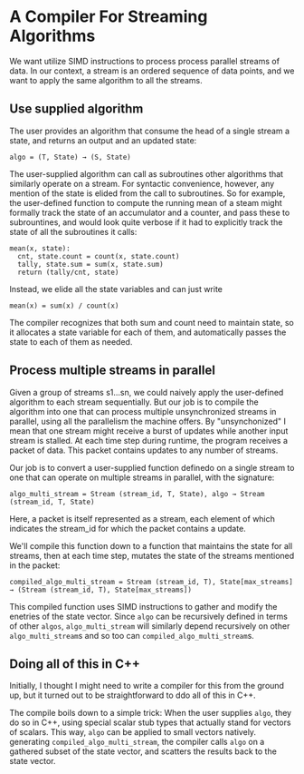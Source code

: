 # A Compiler For Streaming Algorithms

We want utilize SIMD instructions  to process process parallel streams of data.
In our context, a stream is an ordered sequence of data points, and we want to
apply the same algorithm to all the streams.


## Use supplied algorithm

The user provides an algorithm that consume the head of a single stream a state,
and returns an output and an updated state:

```
algo = (T, State) → (S, State)
```

The user-supplied algorithm can call as subroutines other algorithms that
similarly operate on a stream. For syntactic convenience, however,  any mention
of the state is elided from the call to subroutines. So for example, the
user-defined function to compute the running mean of a steam might formally
track the state of an accumulator and a counter, and pass these to subrountines,
and would look quite verbose if it had to explicitly track the state of all the
subroutines it calls:

```
mean(x, state):
  cnt, state.count = count(x, state.count)
  tally, state.sum = sum(x, state.sum)
  return (tally/cnt, state)
```

Instead, we elide all the state variables and can just write

```
mean(x) = sum(x) / count(x)
```

The compiler recognizes that both sum and count need to maintain state, so it
allocates a state variable for each of them, and automatically passes the state
to each of them as needed.

## Process multiple streams in parallel

Given a group of streams s1...sn, we could naively apply the user-defined
algorithm to each stream sequentially. But our job is to compile the algorithm
into one that can process multiple unsynchronized streams in parallel, using all
the parallelism the machine offers. By "unsynchonized" I mean that one stream
might receive a burst of updates while another input stream is stalled.  At each
time step during runtime, the program receives a packet of data. This packet
contains updates to any number of streams.

Our job is to convert  a user-supplied function definedo on a single stream to
one that  can operate on multiple streams in parallel, with the 
signature:

```
algo_multi_stream = Stream (stream_id, T, State), algo → Stream (stream_id, T, State)
```

Here, a packet is itself represented as a stream, each element of which
indicates the stream_id for which the packet contains a update.

We'll compile this function down to a function that maintains the state for all
streams, then at each time step, mutates the state of the streams mentioned in
the packet:

```
compiled_algo_multi_stream = Stream (stream_id, T), State[max_streams] → (Stream (stream_id, T), State[max_streams])
```

This compiled function uses SIMD instructions to gather and modify the enetries
of the state vector. Since `algo` can be recursively defined in terms of other
`algos`, `algo_multi_stream` will similarly depend recursively on other
`algo_multi_stream`s and so too can `compiled_algo_multi_stream`s.


## Doing all of this in C++

Initially, I thought I might need to write a compiler for this from the ground
up, but it turned out to be straightforward to ddo all of this in C++.

The compile boils down to a simple trick: When the user supplies `algo`, they do
so in C++, using special scalar stub types that actually stand for vectors of
scalars.  This way, `algo` can be applied to small vectors natively.  generating
`compiled_algo_multi_stream`, the compiler calls `algo` on a gathered
subset of the state vector, and scatters the results back to the state vector.